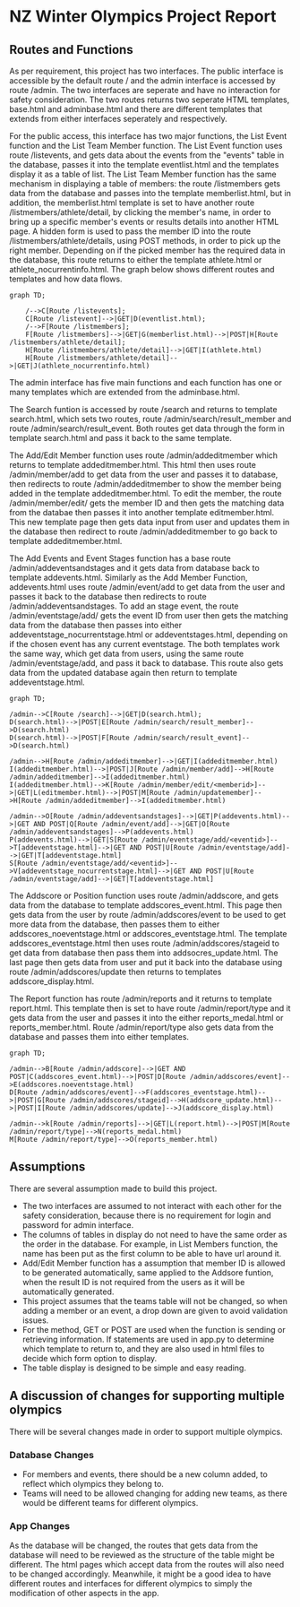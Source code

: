 # NZ Winter Olympics Project Report
## Routes and Functions
As per requirement, this project has two interfaces. The public interface is accessible by the default route / and the admin interface is accessed by route /admin. The two interfaces are seperate and have no interaction for safety consideration. The two routes returns two seperate HTML templates, base.html and adminbase.html and there are different templates that extends from either interfaces seperately and respectively.

For the public access, this interface has two major functions, the List Event function and the List Team Member function. The List Event function uses route /listevents, and gets data about the events from the "events" table in the database, passes it into the template eventlist.html and the templates display it as a table of list. The List Team Member function has the same mechanism in displaying a table of members: the route /listmembers gets data from the database and passes into the template memberlist.html, but in addition, the memberlist.html template is set to have another route /listmembers/athlete/detail, by clicking the member's name, in order to bring up a specific member's events or results details into another HTML page. A hidden form is used to pass the member ID into the route /listmembers/athlete/details, using POST methods, in order to pick up the right member. Depending on if the picked member has the required data in the database, this route returns to either the template athlete.html or athlete_nocurrentinfo.html. The graph below shows different routes and templates and how data flows.

```mermaid
graph TD;
   
    /-->C[Route /listevents];
    C[Route /listevent]-->|GET|D(eventlist.html);
    /-->F[Route /listmembers];
    F[Route /listmembers]-->|GET|G(memberlist.html)-->|POST|H[Route /listmembers/athlete/detail];
    H[Route /listmembers/athlete/detail]-->|GET|I(athlete.html)
    H[Route /listmembers/athlete/detail]-->|GET|J(athlete_nocurrentinfo.html)
```

The admin interface has five main functions and each function has one or many templates which are extended from the adminbase.html. 

The Search funtion is accessed by route /search and returns to template search.html, which sets two routes, route /admin/search/result_member and route /admin/search/result_event. Both routes get data through the form in template search.html and pass it back to the same template. 

The Add/Edit Member function uses route /admin/addeditmember which returns to template addeditmember.html. This html then uses route /admin/member/add to get data from the user and passes it to database, then redirects to route /admin/addeditmember to show the member being added in the template addeditmember.html. To edit the member, the route /admin/member/edit/<memberid> gets the member ID and then gets the matching data from the databae then passes it into another template editmember.html. This new template page then gets data input from user and updates them in the database then redirect to route /admin/addeditmember to go back to template addeditmember.html.
   
The Add Events and Event Stages function has a base route /admin/addeventsandstages and it gets data from database back to template addevents.html. Similarly as the Add Member Function, addevents.html uses route /admin/event/add to get data from the user and passes it back to the database then redirects to route /admin/addeventsandstages. To add an stage event, the route /admin/eventstage/add/<eventid> gets the event ID from user then gets the matching data from the database then passes into either addeventstage_nocurrentstage.html or addeventstages.html, depending on if the chosen event has any current eventstage. The both templates work the same way, which get data from users, using the same route /admin/eventstage/add, and pass it back to database. This route also gets data from the updated database again then return to template addeventstage.html.
   

```mermaid
graph TD;

/admin-->C[Route /search]-->|GET|D(search.html);
D(search.html)-->|POST|E[Route /admin/search/result_member]-->D(search.html)
D(search.html)-->|POST|F[Route /admin/search/result_event]-->D(search.html)

/admin-->H[Route /admin/addeditmember]-->|GET|I(addeditmember.html)
I(addeditmember.html)-->|POST|J[Route /admin/member/add]-->H[Route /admin/addeditmember]-->I(addeditmember.html)
I(addeditmember.html)-->K[Route /admin/member/edit/<memberid>]-->|GET|L(editmember.html)-->|POST|M[Route /admin/updatemember]-->H[Route /admin/addeditmember]-->I(addeditmember.html)
   
/admin-->O[Route /admin/addeventsandstages]-->|GET|P(addevents.html)-->|GET AND POST|Q[Route /admin/event/add]-->|GET|O[Route /admin/addeventsandstages]-->P(addevents.html) 
P(addevents.html)-->|GET|S[Route /admin/eventstage/add/<eventid>]-->T[addeventstage.html]-->|GET AND POST|U[Route /admin/eventstage/add]-->|GET|T[addeventstage.html]
S[Route /admin/eventstage/add/<eventid>]-->V[addeventstage_nocurrentstage.html]-->|GET AND POST|U[Route /admin/eventstage/add]-->|GET|T[addeventstage.html]
```   
The Addscore or Position function uses route /admin/addscore, and gets data from the database to template addscores_event.html. This page then gets data from the user by route /admin/addscores/event to be used to get more data from the database, then passes them to either addscores_noeventstage.html or addscores_eventstage.html. The template addscores_eventstage.html then uses route /admin/addscores/stageid to get data from database then pass them into addsocres_update.html. The last page then gets data from user and put it back into the database using route /admin/addscores/update then returns to templates addscore_display.html.

The Report function has route /admin/reports and it returns to template report.html. This template then is set to have route /admin/report/type and it gets data from the user and passes it into the either reports_medal.html or reports_member.html. Route /admin/report/type also gets data from the database and passes them into either templates.     
```mermaid
graph TD;

/admin-->B[Route /admin/addscore]-->|GET AND POST|C(addscores_event.html)-->|POST|D[Route /admin/addscores/event]-->E(addscores.noeventstage.html)
D[Route /admin/addscores/event]-->F(addscores_eventstage.html)-->|POST|G[Route /admin/addscores/stageid]-->H(addscore_update.html)-->|POST|I[Route /admin/addscores/update]-->J(addscore_display.html)   
   
/admin-->k[Route /admin/reports]-->|GET|L(report.html)-->|POST|M[Route /admin/report/type]-->N(reports_medal.html)   
M[Route /admin/report/type]-->O(reports_member.html)  
```   

## Assumptions
There are several assumption made to build this project. 
   
- The two interfaces are assumed to not interact with each other for the safety consideration, because there is no requirement for login and password for admin interface.
- The columns of tables in display do not need to have the same order as the order in the database. For example, in List Members function, the name has been put as the first column to be able to have url around it. 
- Add/Edit Member function has a assumption that member ID is allowed to be generated automatically, same applied to the Addsore funtion, when the result ID is not required from the users as it will be automatically generated. 
- This project assumes that the teams table will not be changed, so when adding a member or an event, a drop down are given to avoid validation issues. 
- For the method, GET or POST are used when the function is sending or retrieving information. If statements are used in app.py to determine which template to return to, and they are also used in html files to decide which form option to display. 
- The table display is designed to be simple and easy reading. 
   
## A discussion of changes for supporting multiple olympics
   There will be several changes made in order to support multiple olympics. 
### Database Changes
- For members and events, there should be a new column added, to reflect which olympics they belong to. 
- Teams will need to be allowed changing for adding new teams, as there would be different teams for different olympics. 
### App Changes
As the database will be changed, the routes that gets data from the database will need to be reviewed as the structure of the table might be different. The html pages which accept data from the routes will also need to be changed accordingly. Meanwhile, it might be a good idea to have different routes and interfaces for different olympics to simply the modification of other aspects in the app. 
